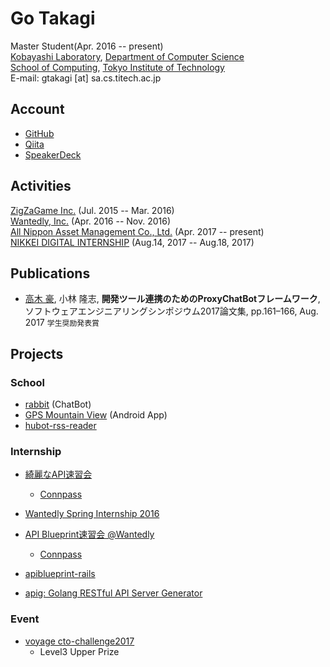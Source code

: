 # Go Takagi

Master Student(Apr. 2016 -- present)<br>
[Kobayashi Laboratory](http://www.sa.cs.titech.ac.jp/), [Department of Computer Science](http://educ.titech.ac.jp/cs/eng/)<br>
[School of Computing](http://www.titech.ac.jp/english/about/organization/schools/organization04.html), [Tokyo Institute of Technology](http://www.titech.ac.jp/english/index.html)<br>
E-mail: gtakagi [at] sa.cs.titech.ac.jp

## Account

- [GitHub](https://github.com/shimastripe)
- [Qiita](http://qiita.com/shimastripe)
- [SpeakerDeck](https://speakerdeck.com/shimastripe)

## Activities

[ZigZaGame Inc.](http://zigzagame.com/) (Jul. 2015 -- Mar. 2016)<br>
[Wantedly, Inc.](https://www.wantedly.com/) (Apr. 2016 -- Nov. 2016)<br>
[All Nippon Asset Management Co., Ltd.](https://www.anam.co.jp/) (Apr. 2017 -- present)<br>
[NIKKEI DIGITAL INTERNSHIP](https://hack.nikkei.com/) (Aug.14, 2017 -- Aug.18, 2017)

## Publications
- <u>高木 豪</u>, 小林 隆志, **開発ツール連携のためのProxyChatBotフレームワーク**, ソフトウェアエンジニアリングシンポジウム2017論文集, pp.161–166, Aug. 2017 `学生奨励発表賞`

## Projects

### School

- [rabbit](https://github.com/shimastripe/rabbit) (ChatBot)
- [GPS Mountain View](https://github.com/shimastripe/GPSMountainView) (Android App)
- [hubot-rss-reader](https://github.com/shimastripe/hubot-rss-reader)

### Internship

- [綺麗なAPI速習会](http://qiita.com/shimastripe/items/e9b0e1f8f8d77b89373f)

	- [Connpass](https://wantedly.connpass.com/event/36894/)

- [Wantedly Spring Internship 2016](http://engineer.wantedly.com/2016/03/11/spring-internship-2016.html)

- [API Blueprint速習会 @Wantedly](https://speakerdeck.com/shimastripe/api-blueprintsu-xi-hui-at-wantedly)

	- [Connpass](https://wantedly.connpass.com/event/31645/)

- [apiblueprint-rails](https://github.com/wantedly/apiblueprint-rails)

- [apig: Golang RESTful API Server Generator](https://github.com/wantedly/apig)

### Event
- [voyage cto-challenge2017](https://supporterz.jp/lp/cto-challenge2017/)
	- Level3 Upper Prize